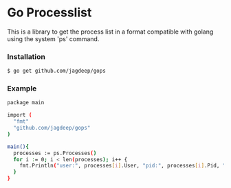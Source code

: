 # Go Processlist
This is a library to get the process list in a format compatible with golang using the system 'ps' command.


### Installation

```sh
$ go get github.com/jagdeep/gops
```

### Example

```sh
package main

import (
  "fmt"
  "github.com/jagdeep/gops"
)

main(){
  processes := ps.Processes()
  for i := 0; i < len(processes); i++ {
    fmt.Println("user:", processes[i].User, "pid:", processes[i].Pid, "command:", processes[i].Command)
  }
}
```